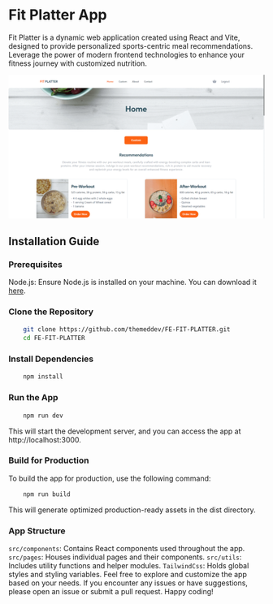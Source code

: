 # Fit Platter App

Fit Platter is a dynamic web application created using React and Vite, designed to provide personalized sports-centric meal recommendations. Leverage the power of modern frontend technologies to enhance your fitness journey with customized nutrition.

<center>
    <img src="./src/images/screenshot.webp" alt="FIT PLATTER overview" />
</center>

## Installation Guide

### Prerequisites

Node.js: Ensure Node.js is installed on your machine. You can download it [here](https://nodejs.org/).

### Clone the Repository

```bash
    git clone https://github.com/themeddev/FE-FIT-PLATTER.git
    cd FE-FIT-PLATTER

```

### Install Dependencies

```bash
    npm install

```

### Run the App

```bash
    npm run dev

```

This will start the development server, and you can access the app at http://localhost:3000.

### Build for Production

To build the app for production, use the following command:

```bash
    npm run build

```

This will generate optimized production-ready assets in the dist directory.

### App Structure

`src/components`: Contains React components used throughout the app.
`src/pages`: Houses individual pages and their components.
`src/utils`: Includes utility functions and helper modules.
`TailwindCss`: Holds global styles and styling variables.
Feel free to explore and customize the app based on your needs. If you encounter any issues or have suggestions, please open an issue or submit a pull request. Happy coding!
